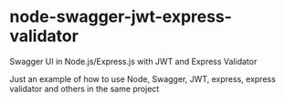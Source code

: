 # node-swagger-jwt-express-validator
Swagger UI in Node.js/Express.js with JWT and Express Validator

Just an example of how to use Node, Swagger, JWT, express, express validator and others in the same project
